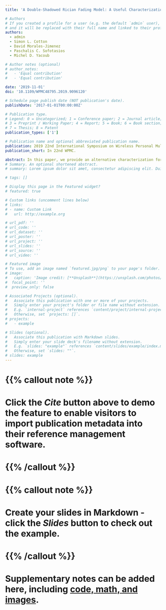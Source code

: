 ```yaml
---
title: 'A Double-Shadowed Rician Fading Model: A Useful Characterization'

# Authors
# If you created a profile for a user (e.g. the default `admin` user), write the username (folder name) here
# and it will be replaced with their full name and linked to their profile.
authors:
  - admin
  - Simon L. Cotton
  - David Morales-Jimenez
  - Paschalis C. Sofotasios
  - Michel D. Yacoub

# Author notes (optional)
# author_notes:
#   - 'Equal contribution'
#   - 'Equal contribution'

date: '2019-11-01'
doi: '10.1109/WPMC48795.2019.9096120'

# Schedule page publish date (NOT publication's date).
publishDate: '2017-01-01T00:00:00Z'

# Publication type.
# Legend: 0 = Uncategorized; 1 = Conference paper; 2 = Journal article;
# 3 = Preprint / Working Paper; 4 = Report; 5 = Book; 6 = Book section;
# 7 = Thesis; 8 = Patent
publication_types: ['1']

# Publication name and optional abbreviated publication name.
publication: 2019 22nd International Symposium on Wireless Personal Multimedia Communications (WPMC)
publication_short: In 22nd WPMC.

abstract: In this paper, we provide an alternative characterization for format 1 of the recently proposed double shadowed Rician fading model. Unlike the original definition, both the dominant component and the rms signal are impacted by Nakagami-m processes. For this exposition, we derive analytical expressions for the envelope probability density function (PDF), the moments, the moment generating function, and the joint envelope-phase PDF. In addition, with the aid of the joint envelope-phase PDF, we investigate the phase properties of this interpretation of the double shadowed Rician fading model, while using the moments, we provide an analysis of the corresponding amount of fading.
# Summary. An optional shortened abstract.
# summary: Lorem ipsum dolor sit amet, consectetur adipiscing elit. Duis posuere tellus ac convallis placerat. Proin tincidunt magna sed ex sollicitudin condimentum.

# tags: []

# Display this page in the Featured widget?
# featured: true

# Custom links (uncomment lines below)
# links:
# - name: Custom Link
#   url: http://example.org

# url_pdf: ''
# url_code: ''
# url_dataset: ''
# url_poster: ''
# url_project: ''
# url_slides: ''
# url_source: ''
# url_video: ''

# Featured image
# To use, add an image named `featured.jpg/png` to your page's folder.
# image:
#   caption: 'Image credit: [**Unsplash**](https://unsplash.com/photos/pLCdAaMFLTE)'
#  focal_point: ''
#  preview_only: false

# Associated Projects (optional).
#   Associate this publication with one or more of your projects.
#   Simply enter your project's folder or file name without extension.
#   E.g. `internal-project` references `content/project/internal-project/index.md`.
#   Otherwise, set `projects: []`.
# projects:
#   - example

# Slides (optional).
#   Associate this publication with Markdown slides.
#   Simply enter your slide deck's filename without extension.
#   E.g. `slides: "example"` references `content/slides/example/index.md`.
#   Otherwise, set `slides: ""`.
# slides: example
---
```


# {{% callout note %}}
# Click the _Cite_ button above to demo the feature to enable visitors to import publication metadata into their reference management software.
# {{% /callout %}}

# {{% callout note %}}
# Create your slides in Markdown - click the _Slides_ button to check out the example.
# {{% /callout %}}

#  Supplementary notes can be added here, including [code, math, and images](https://wowchemy.com/docs/writing-markdown-latex/).
